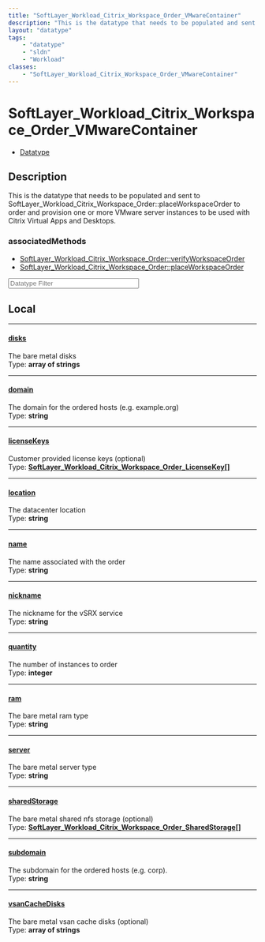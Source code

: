 ```yaml
---
title: "SoftLayer_Workload_Citrix_Workspace_Order_VMwareContainer"
description: "This is the datatype that needs to be populated and sent to SoftLayer_Workload_Citrix_Workspace_Order::placeWorkspaceOrd... "
layout: "datatype"
tags:
    - "datatype"
    - "sldn"
    - "Workload"
classes:
    - "SoftLayer_Workload_Citrix_Workspace_Order_VMwareContainer"
---
```


# SoftLayer_Workload_Citrix_Workspace_Order_VMwareContainer
<div id='service-datatype'>
    <ul id='sldn-reference-tabs'>
        <li id='datatype'> <a href='/reference/datatypes/SoftLayer_Workload_Citrix_Workspace_Order_VMwareContainer' >Datatype</a></li>
    </ul>
</div>

## Description 
This is the datatype that needs to be populated and sent to SoftLayer_Workload_Citrix_Workspace_Order::placeWorkspaceOrder to order and provision one or more VMware server instances to be used with Citrix Virtual Apps and Desktops. 


### associatedMethods

*  [SoftLayer_Workload_Citrix_Workspace_Order::verifyWorkspaceOrder](/reference/services/SoftLayer_Workload_Citrix_Workspace_Order/verifyWorkspaceOrder )
*  [SoftLayer_Workload_Citrix_Workspace_Order::placeWorkspaceOrder](/reference/services/SoftLayer_Workload_Citrix_Workspace_Order/placeWorkspaceOrder )





<!-- Filer BEGIN -->
<div class="view-filters">
        <div class="clearfix">
            <div class="search-input-box">
                <input placeholder="Datatype Filter" onkeyup="titleSearch(inputId='prop-input', divId='properties', elementClass='prop-row')" 
                    type="text" id="prop-input" value="" size="30" maxlength="128" class="form-text">
            </div>
        </div>
</div>
<!-- Filer END -->

<div id="properties" class="content">
<div id="localProperties" class="prop-content" >

## Local
<div class="prop-row">

-----
[disks]: #disks
#### [disks]
The bare metal disks  
<span class="type-label">Type: </span>**array of strings**


</div>
<div class="prop-row">

-----
[domain]: #domain
#### [domain]
The domain for the ordered hosts (e.g. example.org)  
<span class="type-label">Type: </span>**string**


</div>
<div class="prop-row">

-----
[licenseKeys]: #licensekeys
#### [licenseKeys]
Customer provided license keys (optional)  
<span class="type-label">Type: </span>**<a href='/reference/datatypes/SoftLayer_Workload_Citrix_Workspace_Order_LicenseKey'>SoftLayer_Workload_Citrix_Workspace_Order_LicenseKey[] </a>**


</div>
<div class="prop-row">

-----
[location]: #location
#### [location]
The datacenter location  
<span class="type-label">Type: </span>**string**


</div>
<div class="prop-row">

-----
[name]: #name
#### [name]
The name associated with the order  
<span class="type-label">Type: </span>**string**


</div>
<div class="prop-row">

-----
[nickname]: #nickname
#### [nickname]
The nickname for the vSRX service  
<span class="type-label">Type: </span>**string**


</div>
<div class="prop-row">

-----
[quantity]: #quantity
#### [quantity]
The number of instances to order  
<span class="type-label">Type: </span>**integer**


</div>
<div class="prop-row">

-----
[ram]: #ram
#### [ram]
The bare metal ram type  
<span class="type-label">Type: </span>**string**


</div>
<div class="prop-row">

-----
[server]: #server
#### [server]
The bare metal server type  
<span class="type-label">Type: </span>**string**


</div>
<div class="prop-row">

-----
[sharedStorage]: #sharedstorage
#### [sharedStorage]
The bare metal shared nfs storage (optional)  
<span class="type-label">Type: </span>**<a href='/reference/datatypes/SoftLayer_Workload_Citrix_Workspace_Order_SharedStorage'>SoftLayer_Workload_Citrix_Workspace_Order_SharedStorage[] </a>**


</div>
<div class="prop-row">

-----
[subdomain]: #subdomain
#### [subdomain]
The subdomain for the ordered hosts (e.g. corp).  
<span class="type-label">Type: </span>**string**


</div>
<div class="prop-row">

-----
[vsanCacheDisks]: #vsancachedisks
#### [vsanCacheDisks]
The bare metal vsan cache disks (optional)  
<span class="type-label">Type: </span>**array of strings**


</div>
</div>
<!-- LOCAL PROPERTY END -->

</div>



